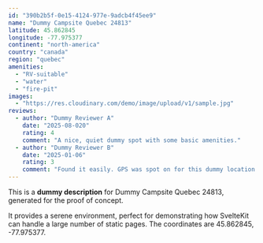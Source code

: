 ```yaml
---
id: "390b2b5f-0e15-4124-977e-9adcb4f45ee9"
name: "Dummy Campsite Quebec 24813"
latitude: 45.862845
longitude: -77.975377
continent: "north-america"
country: "canada"
region: "quebec"
amenities:
  - "RV-suitable"
  - "water"
  - "fire-pit"
images:
  - "https://res.cloudinary.com/demo/image/upload/v1/sample.jpg"
reviews:
  - author: "Dummy Reviewer A"
    date: "2025-08-020"
    rating: 4
    comment: "A nice, quiet dummy spot with some basic amenities."
  - author: "Dummy Reviewer B"
    date: "2025-01-06"
    rating: 3
    comment: "Found it easily. GPS was spot on for this dummy location."
---
```


This is a **dummy description** for Dummy Campsite Quebec 24813, generated for the proof of concept.

It provides a serene environment, perfect for demonstrating how SvelteKit can handle a large number of static pages. The coordinates are 45.862845, -77.975377.

